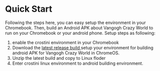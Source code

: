 # Quick Start
Following the steps here, you can easy setup the environment in your Chromebook. Then, build an Android APK about Vangogh Crazy World to run on your Chromebook or your android phone.
Setup steps as following:
1. enable the crostini environment in your Chromebook <br/>
2. Download the <a href="https://github.com/acerwebai/VangoghCrazyWorld-Android/releases/download/1.01/VangoghCrazyWorld_Android_20190215.zip">latest release build </a> setup your environment for building android APK for Vangogh Crazy World in ChromeOS. <br/>
3. Unzip the latest build and copy to Linux floder<br/>
4. Enter crostini linux environment to android building environment.


